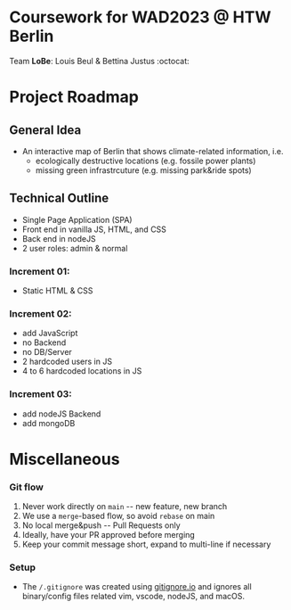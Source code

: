 # Coursework for WAD2023 @ HTW Berlin

Team **LoBe**: Louis Beul & Bettina Justus :octocat:

# Project Roadmap

## General Idea

- An interactive map of Berlin that shows climate-related information, i.e.
  - ecologically destructive locations (e.g. fossile power plants)
  - missing green infrastrcuture (e.g. missing park&ride spots)

## Technical Outline

- Single Page Application (SPA)
- Front end in vanilla JS, HTML, and CSS
- Back end in nodeJS
- 2 user roles: admin & normal

### Increment 01:

- Static HTML & CSS

### Increment 02:

- add JavaScript
- no Backend
- no DB/Server
- 2 hardcoded users in JS
- 4 to 6 hardcoded locations in JS

### Increment 03:

- add nodeJS Backend
- add mongoDB

# Miscellaneous

### Git flow

1. Never work directly on `main` -- new feature, new branch
2. We use a `merge`-based flow, so avoid `rebase` on main
3. No local merge&push -- Pull Requests only
4. Ideally, have your PR approved before merging
5. Keep your commit message short, expand to multi-line if necessary

### Setup

- The `/.gitignore` was created using [gitignore.io](https://gitignore.io) and ignores all binary/config files related vim, vscode, nodeJS, and macOS.

